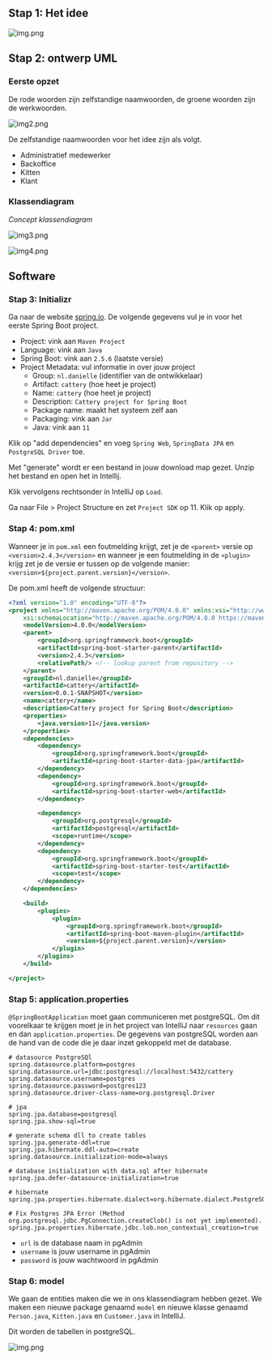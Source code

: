 ## Stap 1: Het idee

![img.png](pictures/img.png)

## Stap 2: ontwerp UML

### Eerste opzet 

De rode woorden zijn zelfstandige naamwoorden, de groene woorden zijn de werkwoorden.

![img2.png](pictures/img2.png)

De zelfstandige naamwoorden voor het idee zijn als volgt.

- Administratief medewerker
- Backoffice
- Kitten
- Klant

### Klassendiagram

_Concept klassendiagram_

![img3.png](pictures/img3.png)

![img4.png](pictures/img4.png)

## Software

### Stap 3: Initializr

Ga naar de website <a href="https://start.spring.io" target="_blank">spring.io</a>. De volgende gegevens vul je in voor
het eerste Spring Boot project.

- Project: vink aan `Maven Project`
- Language: vink aan `Java`
- Spring Boot: vink aan `2.5.6` (laatste versie)
- Project Metadata: vul informatie in over jouw project
    - Group: `nl.danielle` (identifier van de ontwikkelaar)
    - Artifact: `cattery` (hoe heet je project)
    - Name: `cattery` (hoe heet je project)
    - Description: `Cattery project for Spring Boot`
    - Package name: maakt het systeem zelf aan
    - Packaging: vink aan `Jar`
    - Java: vink aan `11`

Klik op "add dependencies" en voeg `Spring Web`, `SpringData JPA` en `PostgreSQL Driver` toe.

Met "generate" wordt er een bestand in jouw download map gezet. Unzip het bestand en open het in Intellij.

Klik vervolgens rechtsonder in IntelliJ op `Load`.

Ga naar File > Project Structure en zet `Project SDK` op 11. Klik op apply.

### Stap 4: pom.xml 

Wanneer je in `pom.xml` een foutmelding krijgt, zet je de `<parent>` versie op `<version>2.4.3</version>` en wanneer je een foutmelding in de `<plugin>` krijg zet je de versie er tussen op de volgende manier: `<version>${project.parent.version}</version>`.

De pom.xml heeft de volgende structuur:

```xml
<?xml version="1.0" encoding="UTF-8"?>
<project xmlns="http://maven.apache.org/POM/4.0.0" xmlns:xsi="http://www.w3.org/2001/XMLSchema-instance"
	xsi:schemaLocation="http://maven.apache.org/POM/4.0.0 https://maven.apache.org/xsd/maven-4.0.0.xsd">
	<modelVersion>4.0.0</modelVersion>
	<parent>
		<groupId>org.springframework.boot</groupId>
		<artifactId>spring-boot-starter-parent</artifactId>
		<version>2.4.3</version>
		<relativePath/> <!-- lookup parent from repository -->
	</parent>
	<groupId>nl.danielle</groupId>
	<artifactId>cattery</artifactId>
	<version>0.0.1-SNAPSHOT</version>
	<name>cattery</name>
	<description>Cattery project for Spring Boot</description>
	<properties>
		<java.version>11</java.version>
	</properties>
	<dependencies>
		<dependency>
			<groupId>org.springframework.boot</groupId>
			<artifactId>spring-boot-starter-data-jpa</artifactId>
		</dependency>
		<dependency>
			<groupId>org.springframework.boot</groupId>
			<artifactId>spring-boot-starter-web</artifactId>
		</dependency>

		<dependency>
			<groupId>org.postgresql</groupId>
			<artifactId>postgresql</artifactId>
			<scope>runtime</scope>
		</dependency>
		<dependency>
			<groupId>org.springframework.boot</groupId>
			<artifactId>spring-boot-starter-test</artifactId>
			<scope>test</scope>
		</dependency>
	</dependencies>

	<build>
		<plugins>
			<plugin>
				<groupId>org.springframework.boot</groupId>
				<artifactId>spring-boot-maven-plugin</artifactId>
				<version>${project.parent.version}</version>
			</plugin>
		</plugins>
	</build>

</project>
```
### Stap 5: application.properties

`@SpringBootApplication` moet gaan communiceren met postgreSQL. Om dit voorelkaar te krijgen moet je in het project van IntelliJ naar `resources` gaan en dan `application.properties`. De gegevens van postgreSQL worden aan de hand van de code die je daar inzet gekoppeld met de database.

    # datasource PostgreSQl
    spring.datasource.platform=postgres
    spring.datasource.url=jdbc:postgresql://localhost:5432/cattery
    spring.datasource.username=postgres
    spring.datasource.password=postgres123
    spring.datasource.driver-class-name=org.postgresql.Driver
    
    # jpa
    spring.jpa.database=postgresql
    spring.jpa.show-sql=true
    
    # generate schema dll to create tables
    spring.jpa.generate-ddl=true
    spring.jpa.hibernate.ddl-auto=create
    spring.datasource.initialization-mode=always
    
    # database initialization with data.sql after hibernate
    spring.jpa.defer-datasource-initialization=true
    
    # hibernate
    spring.jpa.properties.hibernate.dialect=org.hibernate.dialect.PostgreSQLDialect
    
    # Fix Postgres JPA Error (Method org.postgresql.jdbc.PgConnection.createClob() is not yet implemented).
    spring.jpa.properties.hibernate.jdbc.lob.non_contextual_creation=true

- `url` is de database naam in pgAdmin
- `username` is jouw username in pgAdmin
- `password` is jouw wachtwoord in pgAdmin

### Stap 6: model

We gaan de entities maken die we in ons klassendiagram hebben gezet. We maken een nieuwe package genaamd `model` en nieuwe klasse genaamd `Person.java`, `Kitten.java` en `Customer.java` in IntelliJ.

Dit worden de tabellen in postgreSQL.

![img.png](img.png)
